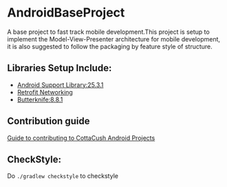 # AndroidBaseProject
A base project to fast track mobile development.This project is setup to implement the Model-View-Presenter
architecture for mobile development, it is also suggested to follow the packaging by feature style of structure.





## Libraries Setup Include:
   - [Android Support Library:25.3.1](https://developer.android.com/topic/libraries/support-library/revisions.html)
   - [Retrofit Networking](http://square.github.io/retrofit/)
   - [Butterknife:8.8.1](http://jakewharton.github.io/butterknife/)





## Contribution guide
 [Guide to contributing to CottaCush Android Projects](https://github.com/CottaCush/android-guidelines/blob/master/project_style_guidelines.md)





## CheckStyle:
   Do  ```./gradlew checkstyle```  to checkstyle